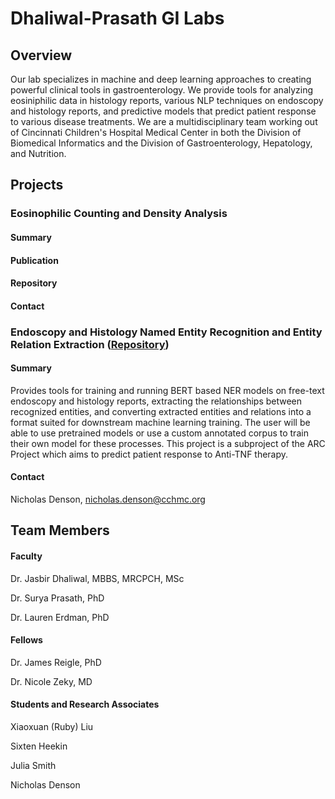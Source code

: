 # Dhaliwal-Prasath GI Labs

## Overview

Our lab specializes in machine and deep learning approaches to creating powerful clinical tools in gastroenterology. We provide tools for analyzing eosiniphilic data in histology reports, various NLP techniques on endoscopy and histology reports, and predictive models that predict patient response to various disease treatments. We are a multidisciplinary team working out of Cincinnati Children's Hospital Medical Center in both the Division of Biomedical Informatics and the Division of Gastroenterology, Hepatology, and Nutrition.

## Projects

### Eosinophilic Counting and Density Analysis

#### Summary

#### Publication

#### Repository

#### Contact 

### Endoscopy and Histology Named Entity Recognition and Entity Relation Extraction ([Repository](https://github.com/Dhaliwal-GI-ML/Colonoscopy-NER-and-Relation-Extraction/tree/main))

#### Summary

Provides tools for training and running BERT based NER models on free-text endoscopy and histology reports, extracting the relationships between recognized entities, and converting extracted entities and relations into a format suited for downstream machine learning training. The user will be able to use pretrained models or use a custom annotated corpus to train their own model for these processes. This project is a subproject of the ARC Project which aims to predict patient response to Anti-TNF therapy.


#### Contact 

Nicholas Denson, nicholas.denson@cchmc.org

## Team Members

#### Faculty

Dr. Jasbir Dhaliwal, MBBS, MRCPCH, MSc

Dr. Surya Prasath, PhD

Dr. Lauren Erdman, PhD

#### Fellows

Dr. James Reigle, PhD

Dr. Nicole Zeky, MD

#### Students and Research Associates

Xiaoxuan (Ruby) Liu

Sixten Heekin

Julia Smith

Nicholas Denson
